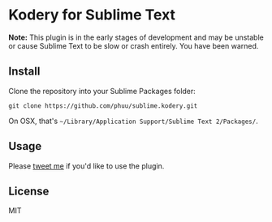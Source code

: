 # Kodery for Sublime Text

**Note:** This plugin is in the early stages of development and may be unstable or cause Sublime Text to be slow or crash entirely. You have been warned.

## Install

Clone the repository into your Sublime Packages folder:

```
git clone https://github.com/phuu/sublime.kodery.git
```

On OSX, that's `~/Library/Application Support/Sublime Text 2/Packages/`.

## Usage

Please [tweet me](http://twitter.com/phuunet) if you'd like to use the plugin.

## License

MIT